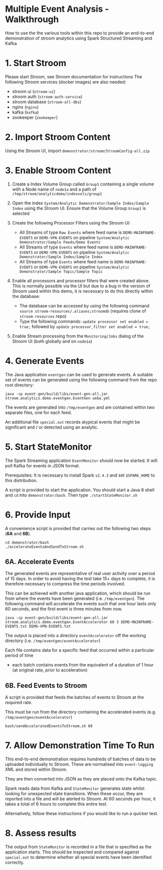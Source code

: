 # Multiple Event Analysis - Walkthrough
How to use the the various tools within this repo to provide an end-to-end demonstration of stroom analytics using Spark Structured Streaming and Kafka

# 1. Start Stroom
Please start Stroom, see Stroom documentation for instructions
The following Stroom services (docker images) are also needed:
* stroom ui (`stroom-ui`)
* stroom auth (`stroom-auth-service`)
* stroom database (`stroom-all-dbs`)
* nginx (`nginx`)
* kafka (`kafka`)
* zookeeper (`zookeeper`)

# 2. Import Stroom Content
Using the Stroom UI, import `demonstrator/stroom/StroomConfig-all.zip`

# 3. Enable Stroom Content
1. Create a Index Volume Group called `Group1` containing a single volume with a Node name of `node1a` and a path of
`/tmp/stroom/analyticdemo/indexvols/group1`

1. Open the index `System/Analytic Demonstrator/Sample Index/Sample Index` using the Stroom UI. 
Ensure that the Volume Group `Group1` is selected

1. Create the following Processor Filters using the Stroom UI:
    * All Streams of type `Raw Events` where feed name is `DEMO-MAINFRAME-EVENTS` or `DEMO-VPN-EVENTS` on pipeline
    `System/Analytic Demonstrator/Sample Feeds/Demo Events`
    * All Streams of type `Events` where feed name is `DEMO-MAINFRAME-EVENTS` or `DEMO-VPN-EVENTS` on pipeline
     `System/Analytic Demonstrator/Sample Index/Sample Index`
    * All Streams of type `Events` where feed name is `DEMO-MAINFRAME-EVENTS` or `DEMO-VPN-EVENTS` on pipeline
         `System/Analytic Demonstrator/Sample Topic/Sample Topic`

1. Enable all processors and processor filters that were created above.  This is normally possible via the UI but due to
a bug in the version of Stroom used within this demo, it is necessary to do this directly within the database:
    * The database can be accessed by using the following command `source stroom-resources/.aliases;stroomdb` 
    (requires clone of `stroom-resources` repo)
    * Type the following commands: `update processor set enabled = true;` followed by 
    `update processor_filter set enabled = true;`

1. Enable Stream processing from the `Monitoring/Jobs` dialog of the Stroom UI (both globally and on `node1a`)

# 4. Generate Events
The Java application `eventgen` can be used to generate events.
A suitable set of events can be generated using the following command from the repo root directory:

`java -cp event-gen/build/libs/event-gen-all.jar stroom.analytics.demo.eventgen.EventGen ueba.yml`

The events are generated into `/tmp/eventgen` and are contained within two separate files, one for each feed.

An additional file `special.out` records atypical events that might be significant and / or detected using an analytic.

# 5. Start StateMonitor
The Spark Streaming application `EventMonitor` should now be started.  It will poll Kafka for events in JSON format.

Prerequisites: It is necessary to install Spark `v2.4.3` and set `$SPARK_HOME` to this distribution.

A script is provided to start the application.  You should start a Java 8 shell and `cd` into `demonstrator/bash`.
Then type `./startStateMonitor.sh`

# 6. Provide Input
A convenience script is provided that carries out the following two steps (**6A** and **6B**).
```shell script
cd demonstrator/bash
./accelerateEventsAndSendToStroom.sh
```
## 6A. Accelerate Events
The generated events are representative of real user activity over a period of 15 days.
In order to avoid having the test take 15+ days to complete, it is therefore necessary to compress the time periods involved.

This can be achieved with another java application, which should be run from where the events have been generated 
(i.e. `/tmp/eventgen`).  The following command will accelerate the events such that one hour lasts only 60 seconds, and the
first event is three minutes from now.
 
`java -cp event-gen/build/libs/event-gen-all.jar stroom.analytics.demo.eventgen.EventAccelerator 60 3 DEMO-MAINFRAME-EVENTS.txt DEMO-VPN-EVENTS.txt`

The output is placed into a directory `eventAccelerator` off the working directory (i.e. `/tmp/eventgen/eventAccelerator`)

Each file contains data for a specific feed that occurred within a particular period of time 
- each batch contains events from the equivalent of a duration of 1 hour (at original rate, prior to acceleration)

## 6B. Feed Events to Stroom
A script is provided that feeds the batches of events to Stroom at the required rate.
                     
This must be run from the directory containing the accelerated events (e.g. `/tmp/eventgen/eventAccelerator`)

`bash/sendAcceleratedEventsToStroom.sh 60`

# 7. Allow Demonstration Time To Run
This end-to-end demonstration requires hundreds of batches of data to be uploaded individually to Stroom.
These are normalised into `event-logging` XML and stored within Stroom.
 
They are then converted into JSON as they are placed onto the Kafka topic.

Spark reads data from Kafka and `StateMonitor` generates state whilst looking for unexpected state transitions.
When these occur, they are reported into a file and will be alerted to Stroom.
At 60 seconds per hour, it takes a total of 6 hours to complete this entire test.

Alternatively, follow these instructions if you would like to run a quicker test.

# 8. Assess results 
The output from `StateMonitor` is recorded in a file that is specified as the application starts.
This should be inspected and compared against `special.out` to determine whether all special events have been identified
correctly.